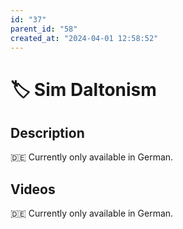 ```yaml
---
id: "37"
parent_id: "58"
created_at: "2024-04-01 12:58:52"
---
```


# 🏷️ Sim Daltonism

## Description

🇩🇪 Currently only available in German.

## Videos

🇩🇪 Currently only available in German.
